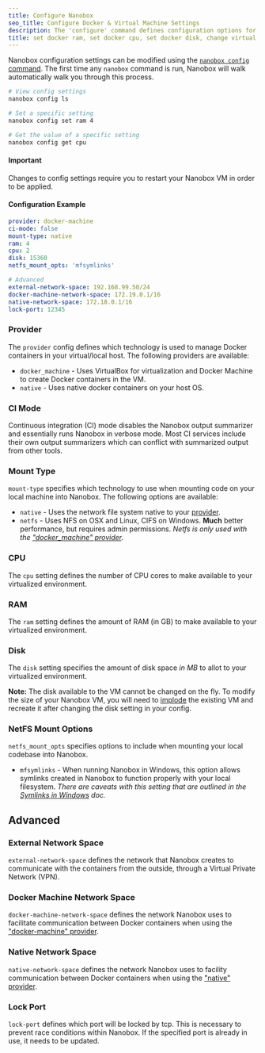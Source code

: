 ```yaml
---
title: Configure Nanobox
seo_title: Configure Docker & Virtual Machine Settings
description: The 'configure' command defines configuration options for your local Nanobox container.
title: set docker ram, set docker cpu, set docker disk, change virtual disk, update virtual disk
---
```


Nanobox configuration settings can be modified using the [`nanobox config` command](/cli/configure/). The first time any `nanobox` command is run, Nanobox will walk automatically walk you through this process.

```bash
# View config settings
nanobox config ls

# Set a specific setting
nanobox config set ram 4

# Get the value of a specific setting
nanobox config get cpu
```

#### Important
Changes to config settings require you to restart your Nanobox VM in order to be applied.

#### Configuration Example
```yaml
provider: docker-machine
ci-mode: false
mount-type: native
ram: 4
cpu: 2
disk: 15360
netfs_mount_opts: 'mfsymlinks'

# Advanced
external-network-space: 192.168.99.50/24
docker-machine-network-space: 172.19.0.1/16
native-network-space: 172.18.0.1/16
lock-port: 12345
```

### Provider
The `provider` config defines which technology is used to manage Docker containers in your virtual/local host. The following providers are available:

- `docker_machine` - Uses VirtualBox for virtualization and Docker Machine to create Docker containers in the VM.
- `native` - Uses native docker containers on your host OS.

### CI Mode
Continuous integration (CI) mode disables the Nanobox output summarizer and essentially runs Nanobox in verbose mode. Most CI services include their own output summarizers which can conflict with summarized output from other tools.

### Mount Type
`mount-type` specifies which technology to use when mounting code on your local machine into Nanobox. The following options are available:

- `native` - Uses the network file system native to your [provider](#provider).
- `netfs` - Uses NFS on OSX and Linux, CIFS on Windows. **Much** better performance, but requires admin permissions. *Netfs is only used with the ["docker_machine" provider](#provider).*

### CPU
The `cpu` setting defines the number of CPU cores to make available to your virtualized environment.


### RAM
The `ram` setting defines the amount of RAM (in GB) to make available to your virtualized environment.


### Disk
The `disk` setting specifies the amount of disk space *in MB* to allot to your virtualized environment.

**Note:** The disk available to the VM cannot be changed on the fly. To modify the size of your Nanobox VM, you will need to [implode](/cli/implode/) the existing VM and recreate it after changing the disk setting in your config.


### NetFS Mount Options
`netfs_mount_opts` specifies options to include when mounting your local codebase into Nanobox.

- `mfsymlinks` - When running Nanobox in Windows, this option allows symlinks created in Nanobox to function properly with your local filesystem. *There are caveats with this setting that are outlined in the [Symlinks in Windows](/trbl/symlinks-in-win) doc.*

## Advanced

### External Network Space
`external-network-space` defines the network that Nanobox creates to communicate with the containers from the outside, through a Virtual Private Network (VPN).

### Docker Machine Network Space
`docker-machine-network-space` defines the network Nanobox uses to facilitate communication between Docker containers when using the ["docker-machine" provider](#provider).

### Native Network Space
`native-network-space` defines the network Nanobox uses to facility communication between Docker containers when using the ["native" provider](#provider).

### Lock Port
`lock-port` defines which port will be locked by tcp. This is necessary to prevent race conditions within Nanobox. If the specified port is already in use, it needs to be updated.
